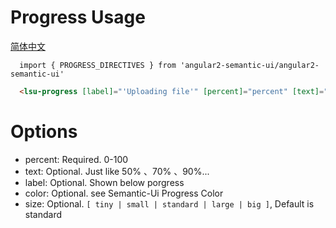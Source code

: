 # Progress Usage
<a href="https://github.com/lon-yang/angular2-semantic-ui/blob/master/components/progress/README_CN.md">简体中文</a>

```typesctript
  import { PROGRESS_DIRECTIVES } from 'angular2-semantic-ui/angular2-semantic-ui'
```
```html
  <lsu-progress [label]="'Uploading file'" [percent]="percent" [text]="''" [color]="'teal'" [size]="'standard'"></lsu-progress>
```

# Options
- percent:  Required. 0-100
- text:  Optional. Just like 50% 、70% 、90%...
- label:  Optional. Shown below porgress
- color:  Optional. see Semantic-Ui Progress Color
- size:  Optional. ` [ tiny | small | standard | large | big ] `, Default is standard